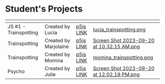 # Student's Projects

<table data-card-size="large" data-view="cards"><thead><tr><th></th><th></th><th></th><th data-hidden data-card-cover data-type="files"></th></tr></thead><tbody><tr><td>JS #1 - Trainspotting</td><td>Created by Lucia</td><td><a href="https://editor.p5js.org/lmackenzie/sketches/GMACE1lW_">p5js LINK</a></td><td><a href="../.gitbook/assets/lucia_trainspotting.png">lucia_trainspotting.png</a></td></tr><tr><td>Trainspotting</td><td>Created by Marjolaine</td><td><a href="https://editor.p5js.org/Marjolaine77/sketches/rKJYrwUv6E">p5js LINK</a></td><td><a href="../.gitbook/assets/Screen Shot 2023-09-20 at 10.32.15 AM.png">Screen Shot 2023-09-20 at 10.32.15 AM.png</a></td></tr><tr><td>Trainspotting</td><td>Created by Momina</td><td><a href="https://editor.p5js.org/mabid/sketches/RoUZi9dSN">p5js LINK</a></td><td><a href="../.gitbook/assets/momina_trainspotting.png">momina_trainspotting.png</a></td></tr><tr><td>Psycho</td><td>Created by Julie</td><td><a href="https://editor.p5js.org/jchapados/sketches/ISlFBWgii">p5js LINK</a></td><td><a href="../.gitbook/assets/Screen Shot 2023-09-20 at 12.02.19 PM.png">Screen Shot 2023-09-20 at 12.02.19 PM.png</a></td></tr></tbody></table>

